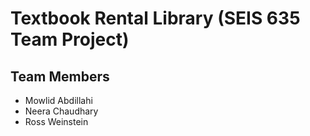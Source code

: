 # Textbook Rental Library (SEIS 635 Team Project)   

## Team Members
* Mowlid Abdillahi
* Neera Chaudhary
* Ross Weinstein

